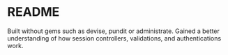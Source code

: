 # README

Built without gems such as devise, pundit or administrate. Gained a better understanding of how session controllers, validations, and authentications work.
